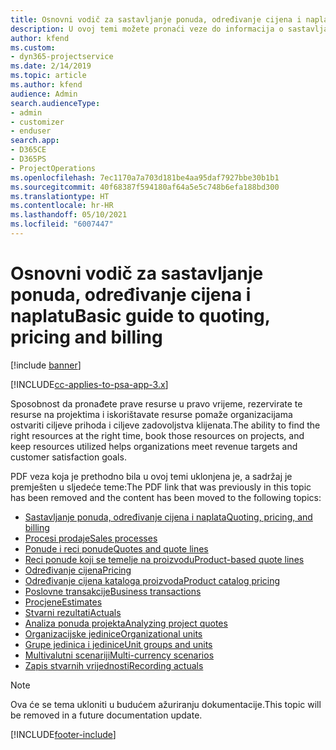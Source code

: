 ```yaml
---
title: Osnovni vodič za sastavljanje ponuda, određivanje cijena i naplatu
description: U ovoj temi možete pronaći veze do informacija o sastavljanju ponuda, određivanju cijena i naplati u sustavu Project Service Automation.
author: kfend
ms.custom:
- dyn365-projectservice
ms.date: 2/14/2019
ms.topic: article
ms.author: kfend
audience: Admin
search.audienceType:
- admin
- customizer
- enduser
search.app:
- D365CE
- D365PS
- ProjectOperations
ms.openlocfilehash: 7ec1170a7a703d181be4aa95daf7927bbe30b1b1
ms.sourcegitcommit: 40f68387f594180af64a5e5c748b6efa188bd300
ms.translationtype: HT
ms.contentlocale: hr-HR
ms.lasthandoff: 05/10/2021
ms.locfileid: "6007447"
---
```

# <a name="basic-guide-to-quoting-pricing-and-billing"></a><span data-ttu-id="a2a43-103">Osnovni vodič za sastavljanje ponuda, određivanje cijena i naplatu</span><span class="sxs-lookup"><span data-stu-id="a2a43-103">Basic guide to quoting, pricing and billing</span></span>

[!include [banner](../../includes/psa-now-project-operations.md)]

[!INCLUDE[cc-applies-to-psa-app-3.x](../../includes/cc-applies-to-psa-app-3x.md)]

<span data-ttu-id="a2a43-104">Sposobnost da pronađete prave resurse u pravo vrijeme, rezervirate te resurse na projektima i iskorištavate resurse pomaže organizacijama ostvariti ciljeve prihoda i ciljeve zadovoljstva klijenata.</span><span class="sxs-lookup"><span data-stu-id="a2a43-104">The ability to find the right resources at the right time, book those resources on projects, and keep resources utilized helps organizations meet revenue targets and customer satisfaction goals.</span></span> 

<span data-ttu-id="a2a43-105">PDF veza koja je prethodno bila u ovoj temi uklonjena je, a sadržaj je premješten u sljedeće teme:</span><span class="sxs-lookup"><span data-stu-id="a2a43-105">The PDF link that was previously in this topic has been removed and the content has been moved to the following topics:</span></span>

- [<span data-ttu-id="a2a43-106">Sastavljanje ponuda, određivanje cijena i naplata</span><span class="sxs-lookup"><span data-stu-id="a2a43-106">Quoting, pricing, and billing</span></span>](../quote-bill-price.md)
- [<span data-ttu-id="a2a43-107">Procesi prodaje</span><span class="sxs-lookup"><span data-stu-id="a2a43-107">Sales processes</span></span>](../basic-sales-process.md)
- [<span data-ttu-id="a2a43-108">Ponude i reci ponude</span><span class="sxs-lookup"><span data-stu-id="a2a43-108">Quotes and quote lines</span></span>](../basic-quote-lines.md)
- [<span data-ttu-id="a2a43-109">Reci ponude koji se temelje na proizvodu</span><span class="sxs-lookup"><span data-stu-id="a2a43-109">Product-based quote lines</span></span>](../product-based-quote-lines.md)
- [<span data-ttu-id="a2a43-110">Određivanje cijena</span><span class="sxs-lookup"><span data-stu-id="a2a43-110">Pricing</span></span>](../basic-pricing.md)
- [<span data-ttu-id="a2a43-111">Određivanje cijena kataloga proizvoda</span><span class="sxs-lookup"><span data-stu-id="a2a43-111">Product catalog pricing</span></span>](../product-catalog-pricing.md)
- [<span data-ttu-id="a2a43-112">Poslovne transakcije</span><span class="sxs-lookup"><span data-stu-id="a2a43-112">Business transactions</span></span>](../basic-business-transactions.md)
- [<span data-ttu-id="a2a43-113">Procjene</span><span class="sxs-lookup"><span data-stu-id="a2a43-113">Estimates</span></span>](../estimates.md)
- [<span data-ttu-id="a2a43-114">Stvarni rezultati</span><span class="sxs-lookup"><span data-stu-id="a2a43-114">Actuals</span></span>](../actuals.md)
- [<span data-ttu-id="a2a43-115">Analiza ponuda projekta</span><span class="sxs-lookup"><span data-stu-id="a2a43-115">Analyzing project quotes</span></span>](../basic-analyzing-quotes.md)
- [<span data-ttu-id="a2a43-116">Organizacijske jedinice</span><span class="sxs-lookup"><span data-stu-id="a2a43-116">Organizational units</span></span>](../advanced-organizational.md)
- [<span data-ttu-id="a2a43-117">Grupe jedinica i jedinice</span><span class="sxs-lookup"><span data-stu-id="a2a43-117">Unit groups and units</span></span>](../advanced-units.md)
- [<span data-ttu-id="a2a43-118">Multivalutni scenariji</span><span class="sxs-lookup"><span data-stu-id="a2a43-118">Multi-currency scenarios</span></span>](../advanced-currency.md)
- [<span data-ttu-id="a2a43-119">Zapis stvarnih vrijednosti</span><span class="sxs-lookup"><span data-stu-id="a2a43-119">Recording actuals</span></span>](../advanced-actuals.md)

> [!NOTE]
> <span data-ttu-id="a2a43-120">Ova će se tema ukloniti u budućem ažuriranju dokumentacije.</span><span class="sxs-lookup"><span data-stu-id="a2a43-120">This topic will be removed in a future documentation update.</span></span> 


[!INCLUDE[footer-include](../../includes/footer-banner.md)]